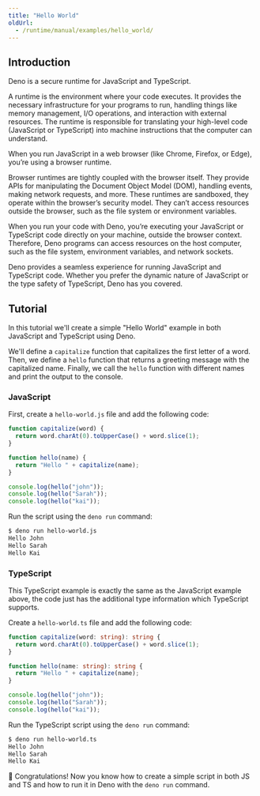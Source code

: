 ```yaml
---
title: "Hello World"
oldUrl:
  - /runtime/manual/examples/hello_world/
---
```


## Introduction

Deno is a secure runtime for JavaScript and TypeScript.

A runtime is the environment where your code executes. It provides the necessary
infrastructure for your programs to run, handling things like memory management,
I/O operations, and interaction with external resources. The runtime is
responsible for translating your high-level code (JavaScript or TypeScript) into
machine instructions that the computer can understand.

When you run JavaScript in a web browser (like Chrome, Firefox, or Edge), you’re
using a browser runtime.

Browser runtimes are tightly coupled with the browser itself. They provide APIs
for manipulating the Document Object Model (DOM), handling events, making
network requests, and more. These runtimes are sandboxed, they operate within
the browser’s security model. They can’t access resources outside the browser,
such as the file system or environment variables.

When you run your code with Deno, you’re executing your JavaScript or TypeScript
code directly on your machine, outside the browser context. Therefore, Deno
programs can access resources on the host computer, such as the file system,
environment variables, and network sockets.

Deno provides a seamless experience for running JavaScript and TypeScript code.
Whether you prefer the dynamic nature of JavaScript or the type safety of
TypeScript, Deno has you covered.

## Tutorial

In this tutorial we'll create a simple "Hello World" example in both JavaScript
and TypeScript using Deno.

We'll define a `capitalize` function that capitalizes the first letter of a
word. Then, we define a `hello` function that returns a greeting message with
the capitalized name. Finally, we call the `hello` function with different names
and print the output to the console.

### JavaScript

First, create a `hello-world.js` file and add the following code:

```js title="hello-world.js"
function capitalize(word) {
  return word.charAt(0).toUpperCase() + word.slice(1);
}

function hello(name) {
  return "Hello " + capitalize(name);
}

console.log(hello("john"));
console.log(hello("Sarah"));
console.log(hello("kai"));
```

Run the script using the `deno run` command:

```sh
$ deno run hello-world.js
Hello John
Hello Sarah
Hello Kai
```

### TypeScript

This TypeScript example is exactly the same as the JavaScript example above, the
code just has the additional type information which TypeScript supports.

Create a `hello-world.ts` file and add the following code:

```ts title="hello-world.ts"
function capitalize(word: string): string {
  return word.charAt(0).toUpperCase() + word.slice(1);
}

function hello(name: string): string {
  return "Hello " + capitalize(name);
}

console.log(hello("john"));
console.log(hello("Sarah"));
console.log(hello("kai"));
```

Run the TypeScript script using the `deno run` command:

```sh
$ deno run hello-world.ts
Hello John
Hello Sarah
Hello Kai
```

🦕 Congratulations! Now you know how to create a simple script in both JS and TS
and how to run it in Deno with the `deno run` command.

